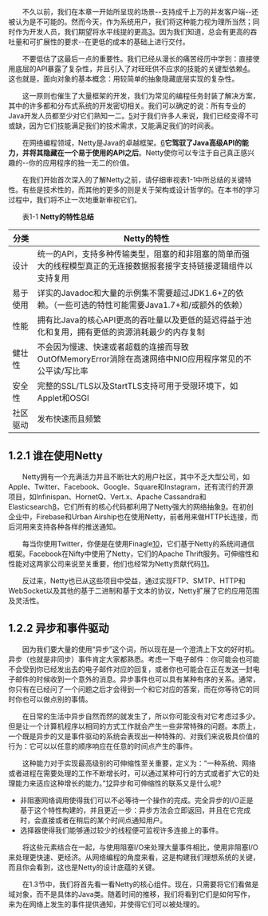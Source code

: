 &emsp;&emsp;不久以前，我们在本章一开始所呈现的场景--支持成千上万的并发客户端--还被认为是不可能的。然而今天，作为系统用户，我们将这种能力视为理所当然；同时作为开发人员，我们期望将水平线提的更高[3](备注)。因为我们知道，总会有更高的吞吐量和可扩展性的要求--在更低的成本的基础上进行交付。

&emsp;&emsp;不要低估了这最后一点的重要性。我们已经从漫长的痛苦经历中学到：直接使用底层的API暴露了复杂性，并且引入了对旺旺供不应求的技能的关键型依赖[4](备注)。这也就是，面向对象的基本概念：用较简单的抽象隐藏底层实现的复杂性。

&emsp;&emsp;这一原则也催生了大量框架的开发，我们为常见的编程任务封装了解决方案，其中的许多都和分布式系统的开发密切相关。我们可以确定的说：所有专业的Java开发人员都至少对它们熟知一二。[5](备注)对于我们许多人来说，我们已经变得不可或缺，因为它们技能满足我们的技术需求，又能满足我们的时间表。

&emsp;&emsp;在网络编程领域，Netty是Java的卓越框架。[6](备注)**它驾驭了Java高级API的能力，并将其隐藏在一个易于使用的API之后**。Netty使你可以专注于自己真正感兴趣的--你的应用程序的独一无二的价值。

&emsp;&emsp;在我们开始首次深入的了解Netty之前，请仔细审视表1-1中所总结的关键特性。有些是技术性的，而其他的更多的则是关于架构或设计哲学的。在本书的学习过程中，我们将不止一次地重新审视它们。

&emsp;&emsp;表1-1 **Netty的特性总结**

分类 | Netty的特性
---|---
设计 | 统一的API，支持多种传输类型，阻塞的和非阻塞的简单而强大的线程模型真正的无连接数据报套接字支持链接逻辑组件以支持复用
易于使用 | 详实的Javadoc和大量的示例集不需要超过JDK1.6+[7](备注)的依赖。（一些可选的特性可能需要Java1.7+和/或额外的依赖）
性能 | 拥有比Java的核心API更高的吞吐量以及更低的延迟得益于池化和复用，拥有更低的资源消耗最少的内存复制
健壮性 | 不会因为慢速、快速或者超载的连接而导致OutOfMemoryError消除在高速网络中NIO应用程序常见的不公平读/写比率
安全性 | 完整的SSL/TLS以及StartTLS支持可用于受限环境下，如Applet和OSGI
社区驱动 | 发布快速而且频繁

## 1.2.1 谁在使用Netty

&emsp;&emsp;Netty拥有一个充满活力并且不断壮大的用户社区，其中不乏大型公司，如Apple、Twitter、Facebook、Google、Square和Instagram，还有流行的开源项目，如Infinispan、HornetQ、Vert.x、Apache Cassandra和Elasticsearch[8](备注)，它们所有的核心代码都利用了Netty强大的网络抽象[9](备注)。在初创企业中，Firebase和Urban Airship也在使用Netty，前者用来做HTTP长连接，而后河用来支持各种各样的推送通知。

&emsp;&emsp;每当你使用Twitter，你便是在使用Finagle[10](备注)，它们基于Netty的系统间通信框架。Facebook在Nifty中使用了Netty，它们的Apache Thrift服务。可伸缩性和性能对这两家公司来说至关重要，他们也经常为Netty贡献代码[11](备注)。

&emsp;&emsp;反过来，Netty也已从这些项目中受益，通过实现FTP、SMTP、HTTP和WebSocket以及其他的基于二进制和基于文本的协议，Netty扩展了它的应用范围及灵活性。

## 1.2.2 异步和事件驱动

&emsp;&emsp;因为我们要大量的使用“异步”这个词，所以现在是一个澄清上下文的好时机。异步（也就是非同步）事件肯定大家都熟悉。考虑一下电子邮件：你可能会也可能不会受到你已经发出去的电子邮件对应的回复，或者你也可能会在正在发送一封电子邮件的时候收到一个意外的消息。异步事件也可以具有某种有序的关系。通常，你只有在已经问了一个问题之后才会得到一个和它对应的答案，而在你等待它的同时你也可以做点别的事情。

&emsp;&emsp;在日常的生活中异步自然而然的就发生了，所以你可能没有对它考虑过多少。但是让一个计算机程序以相同的方式工作就会产生一些非常特殊的问题。本质上，一个既是异步的又是事件驱动的系统会表现出一种特殊的、对我们来说极具价值的行为：它可以以任意的顺序响应在任意的时间点产生的事件。

&emsp;&emsp;这种能力对于实现最高级别的可伸缩性至关重要，定义为：“一种系统、网络或者进程在需要处理的工作不断增长时，可以通过某种可行的方式或者扩大它的处理能力来适应这种增长的能力。”[12](备注)异步和可伸缩性的联系又是什么呢?

- 非阻塞网络调用使得我们可以不必等待一个操作的完成。完全异步的I/O正是基于这个特性构建的，并且更近一步：异步方法会立即返回，并且在它完成时，会直接或者在稍后的某个时间点通知用户。
- 选择器使得我们能够通过较少的线程便可监视许多连接上的事件。

&emsp;&emsp;将这些元素结合在一起，与使用阻塞I/O来处理大量事件相比，使用非阻塞I/O来处理更快速、更经济。从网络编程的角度来看，这是构建我们理想系统的关键，而且你会看到，这也是Netty的设计底蕴的关键。

&emsp;&emsp;在1.3节中，我们将首先看一看Netty的核心组件。现在，只需要将它们看做是域对象，而不是具体的Java类。随着时间的推移，我们将看到它们是如何写作，来为在网络上发生的事件提供通知，并使得它们可以被处理的。
